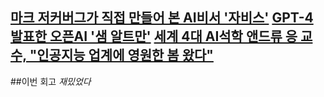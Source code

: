 **[마크 저커버그가 직접 만들어 본 AI비서 '자비스'](https://about.fb.com/ko/news/2016/12/%EB%A7%88%ED%81%AC-%EC%A0%80%EC%BB%A4%EB%B2%84%EA%B7%B8-ai-%EB%B9%84%EC%84%9C-%EC%9E%90%EB%B9%84%EC%8A%A4%EC%97%90-%EB%8C%80%ED%95%B4-%EC%9D%B4%EC%95%BC%EA%B8%B0%ED%95%98%EB%8B%A4/)**
**[GPT-4 발표한 오픈AI '샘 알트만'](https://www.aitimes.kr/news/articleView.html?idxno=27595)**
**[세계 4대 AI석학 앤드류 응 교수, "인공지능 업계에 영원한 봄 왔다"](https://www.donga.com/news/It/article/all/20230725/120394744/1)**
---
##이번 회고
*재밌었다*
~~~옛날 github는 이제 안녕~~~
 
